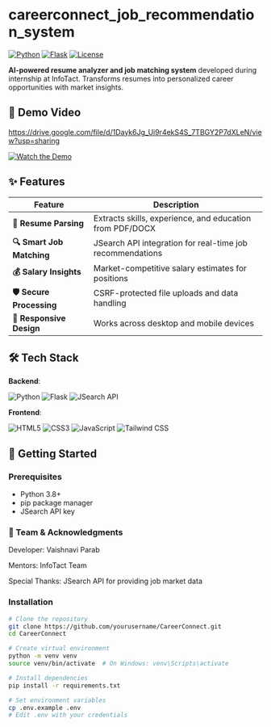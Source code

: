 # careerconnect_job_recommendation_system


[![Python](https://img.shields.io/badge/Python-3.8+-blue?logo=python)](https://python.org)
[![Flask](https://img.shields.io/badge/Flask-2.0+-000000?logo=flask)](https://flask.palletsprojects.com/)
[![License](https://img.shields.io/badge/License-MIT-green)](LICENSE)

**AI-powered resume analyzer and job matching system** developed during internship at InfoTact. Transforms resumes into personalized career opportunities with market insights.

## 🎥 Demo Video

https://drive.google.com/file/d/1Dayk6Jg_Ui9r4ekS4S_7TBGY2P7dXLeN/view?usp=sharing

[![Watch the Demo]()](https://drive.google.com/file/d/YOUR_VIDEO_ID/view?usp=sharing)

## ✨ Features

| Feature | Description |
|---------|-------------|
| **📄 Resume Parsing** | Extracts skills, experience, and education from PDF/DOCX |
| **🔍 Smart Job Matching** | JSearch API integration for real-time job recommendations |
| **💰 Salary Insights** | Market-competitive salary estimates for positions |
| **🛡️ Secure Processing** | CSRF-protected file uploads and data handling |
| **📱 Responsive Design** | Works across desktop and mobile devices |

## 🛠 Tech Stack

**Backend**:
<p>
  <img src="https://img.shields.io/badge/Python-3.8+-3776AB?logo=python&logoColor=white" alt="Python">
  <img src="https://img.shields.io/badge/Flask-2.0+-000000?logo=flask&logoColor=white" alt="Flask">
  <img src="https://img.shields.io/badge/JSearch_API-FF6C37?logo=rapidapi&logoColor=white" alt="JSearch API">
</p>

**Frontend**:
<p>
  <img src="https://img.shields.io/badge/HTML5-E34F26?logo=html5&logoColor=white" alt="HTML5">
  <img src="https://img.shields.io/badge/CSS3-1572B6?logo=css3&logoColor=white" alt="CSS3">
  <img src="https://img.shields.io/badge/JavaScript-F7DF1E?logo=javascript&logoColor=black" alt="JavaScript">
  <img src="https://img.shields.io/badge/Tailwind_CSS-38B2AC?logo=tailwind-css&logoColor=white" alt="Tailwind CSS">
</p>

## 🚀 Getting Started

### Prerequisites
- Python 3.8+
- pip package manager
- JSearch API key

### 🤝 Team & Acknowledgments
Developer: Vaishnavi Parab

Mentors: InfoTact Team

Special Thanks: JSearch API for providing job market data

### Installation
```bash
# Clone the repository
git clone https://github.com/yourusername/CareerConnect.git
cd CareerConnect

# Create virtual environment
python -m venv venv
source venv/bin/activate  # On Windows: venv\Scripts\activate

# Install dependencies
pip install -r requirements.txt

# Set environment variables
cp .env.example .env
# Edit .env with your credentials


